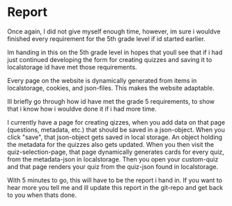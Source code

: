 # Report

Once again, I did not give myself enough time, however, im sure i wouldve finished every requirement for the 5th grade level if id started earlier.

Im handing in this on the 5th grade level in hopes that youll see that if i had just continued developing the form for creating quizzes and saving it to localstorage id have met those requirements.

Every page on the website is dynamically generated from items in localstorage, cookies, and json-files. This makes the website adaptable.

Ill briefly go through how id have met the grade 5 requirements, to show that i know how i wouldve done it if i had more time.

I currently have a page for creating qizzes, when you add data on that page (questions, metadata, etc.) that should be saved in a json-object. When you click "save", that json-object gets saved in local storage. An object holding the metadata for the quizzes also gets updated. When you then visit the quiz-selection-page, that page dynamically generates cards for every quiz, from the metadata-json in localstorage. Then you open your custom-quiz and that page renders your quiz from the quiz-json found in localstorage.

With 5 minutes to go, this will have to be the report i hand in. If you want to hear more you tell me and ill update this report in the git-repo and get back to you when thats done.
